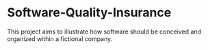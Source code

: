 # Software-Quality-Insurance
This project aims to illustrate how software should be conceived and organized within a fictional company.
